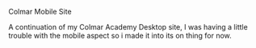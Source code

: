 Colmar Mobile Site

A continuation of my Colmar Academy Desktop site, I was having a little trouble with the mobile aspect so i made it into
its on thing for now.

